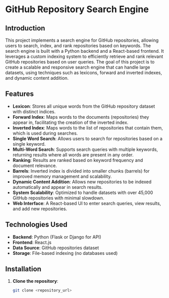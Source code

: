 
# GitHub Repository Search Engine

## Introduction

This project implements a search engine for GitHub repositories, allowing users to search, index, and rank repositories based on keywords. The search engine is built with a Python backend and a React-based frontend. It leverages a custom indexing system to efficiently retrieve and rank relevant GitHub repositories based on user queries. The goal of this project is to create a scalable and responsive search engine that can handle large datasets, using techniques such as lexicons, forward and inverted indexes, and dynamic content addition.

## Features

- **Lexicon**: Stores all unique words from the GitHub repository dataset with distinct indices.
- **Forward Index**: Maps words to the documents (repositories) they appear in, facilitating the creation of the inverted index.
- **Inverted Index**: Maps words to the list of repositories that contain them, which is used during searches.
- **Single Word Search**: Allows users to search for repositories based on a single keyword.
- **Multi-Word Search**: Supports search queries with multiple keywords, returning results where all words are present in any order.
- **Ranking**: Results are ranked based on keyword frequency and document relevance.
- **Barrels**: Inverted index is divided into smaller chunks (barrels) for improved memory management and scalability.
- **Dynamic Content Addition**: Allows new repositories to be indexed automatically and appear in search results.
- **System Scalability**: Optimized to handle datasets with over 45,000 GitHub repositories with minimal slowdown.
- **Web Interface**: A React-based UI to enter search queries, view results, and add new repositories.

## Technologies Used

- **Backend**: Python (Flask or Django for API)
- **Frontend**: React.js
- **Data Source**: GitHub repositories dataset
- **Storage**: File-based indexing (no databases used)

## Installation

1. **Clone the repository**:
   ```bash
   git clone <repository_url>

